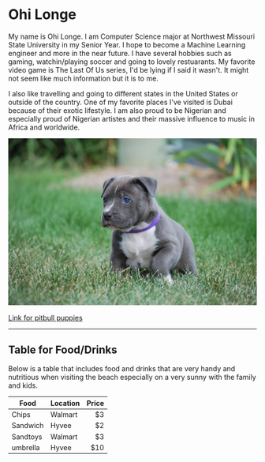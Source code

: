 # Ohi Longe

My name is Ohi Longe. I am Computer Science major at Northwest Missouri State University in my Senior Year. I hope to become a Machine Learning engineer and more in the near future. I have several hobbies such as gaming, watchin/playing soccer and going to lovely restuarants. My favorite video game is The Last Of Us series, I'd be lying if I said it wasn't. It might not seem like much information but it is to me. 

I also like travelling and going to different states in the United States or outside of the country. One of my favorite places I've visited is Dubai because of their exotic lifestyle. I am also proud to be Nigerian and especially proud of Nigerian artistes and their massive influence to music in Africa and worldwide. 

![Dog Image](dog12.jpg)

[Link for pitbull puppies](https://www.finestpitbullsmade.com/how-much-are-pitbull-puppies/)

---

## Table for Food/Drinks

Below is a table that includes food and drinks that are very handy and nutritious when visiting the beach especially on a very sunny with the family and kids. 

| Food | Location | Price |
| --- | --- | ---: |
| Chips | Walmart | $3 |
| Sandwich | Hyvee | $2 |
| Sandtoys | Walmart | $3 |
| umbrella | Hyvee | $10 |